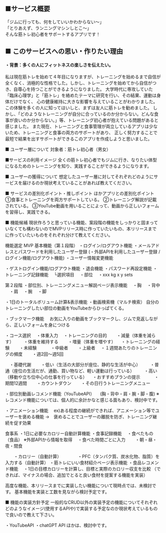## ■サービス概要
「ジムに行っても、何をしていいかわからない〜」<br>
「とりあえず、ランニングマシンしとこ〜」<br>
そんな筋トレ初心者をサポートするアプリです！<br>


## ■ このサービスへの思い・作りたい理由
#### ・背景：多くの人にフィットネスの楽しさを伝えたい。

私は現在筋トレを始めて４年目になりますが、トレーニングを始めるまで自信が全くなく、消極的な性格でした。しかし、トレーニングを始めてから自信がつき、自尊心を持つことができるようになりました。
大学時代に専攻していた「臨床心理学」と「筋トレ」を絡めたテーマに研究を行い、その結果、運動は身体だけでなく、
心の健康維持に大きな影響を与えていることがわかりました。この体験を多くの人に知ってほいしと、まずは友人に筋トレを勧めました。
しかし、「どのようなトレーニングが自分に合っているのか分からない。どんな食事が良いのか分からない。」等、トレーニング初心者が抱えている問題があると感じました。
また現在、トレーニングと食事管理が両立しているアプリは少ないため、トレーニングと食事の両方のサポートがあり、
正しく努力することで最短で結果を出すサポートができるこのアプリを作成しようと思いました。


■ ユーザー層について
対象者：筋トレ初心者（男女）

■サービスの利用イメージ
全くの筋トレ初心者でもジムに行き、なりたい体型になるためのトレーニングを知り、実践することができるようになります。

■ ユーザーの獲得について
想定したユーザー層に対してそれぞれどのようにサービスを届けるのか現状考えていることがあれば教えてください。


■ サービスの差別化ポイント・推しポイント
ほかアプリとの差別化ポイント
①食事とトレーニングを両方サポートしている。
②トレーニング解説が記載されている。
③YouTube動画を用いることによって、動画から正しいフォームを習得し、実践できる。

■ 機能候補
現状作ろうと思っている機能、案段階の機能をしっかりと固まっていなくても構わないのでMVPリリース時に作っていたいもの、本リリースまでに作っていたいものをそれぞれ分けて教えてください。

機能選定 MVP
基本機能（第１段階）
・ログイン/ログアウト機能
・メールアドレスとパスワードを利用したユーザー登録
(・外部APIを利用したユーザー登録 / ログイン機能/ログアウト機能)
・ユーザー情報変更機能

・ゲストログイン機能/ログアウト機能
・退会機能
・パスワード再設定機能
・トレーニング記録機能
　└選択項目
　・部位
　・xxx kg x y sets


第２段階
・部位別、トレーニングメニュー解説ページ表示機能
　・胸
　・背中
　・肩
　・腕
　・脚

・1日のトータルボリューム計算&表示機能
・動画検索機（マルチ検索）
自分のトレーニングしたい部位の動画をYouTubeからひっぱてくる。

・ブックマーク機能
　お気に入りの動画をブックマークし、ジムで見返しながら、正しいフォームを身につける

・コース選択
　・体重入力
　・トレーニングの目的
　　・減量（体重を減らす）
　　・体重を維持する
　　・増量（体重を増やす）
　・トレーニングの経験
　　・未経験　
　　・中級者
　　・上級者
　・１週間あたりのトレーニングの頻度
　　・週2回〜週5回

　・基礎代謝
　　・低い（生活の大部分が座位、静的な生活が中心）
　　・普通（座位の生活だが、通勤、買い物など、軽い運動は行っている）
　　・高い（移動や立ち位中心の仕事を行っている）
　・おすすめプランの提示　
　　・期間12週間
　　・カウントダウン
　　・その日行うトレーニングメニュー


・部位別動画レコメンド機能（YouTubeAPI）
　(胸・背中・肩・腕・脚・腹)
※レコメンド機能については、個人的に余計かなと感じる面もあり、検討中です。

・アニメーション機能
　ex)ある程度の継続ができれば、アニメーション等でユーザーを褒める機能
→　褒めることでユーザーの離脱を防ぎ、トレーニング継続を促す効果

食事系
・1日に必要なカロリー自動計算機能
・食事記録機能
　・食べたもの（食品）
※外部APIから情報を取得
　・食べた時間ごとに入力
　　・朝・昼・夜・間食

　　・カロリー（自動計算）　　
　　・PFC（タンパク質、炭水化物、脂質）を入力する（自動計算）
・筋トレにいい食材紹介ページ表示機能
・食品レコメンド機能
　・1日の目標カロリーを計算し、目標と実際のカロリー収支を比較
（できれば、マイナスの場合、追加でとると良い食材を提案する機能を実装）


高度な機能、本リリースまでに実装したい機能について現時点では、未検討です。
基本機能を実装と工数を見ながら検討予定です。


■ 機能の実装方針予定
一般的なCRUD以外の実装予定の機能についてそれぞれどのようなイメージ(使用するAPIや)で実装する予定なのか現状考えているもので良いので教えて下さい。

・YouTubeAPI
・chatGPT API
ほかは、検討中です。
